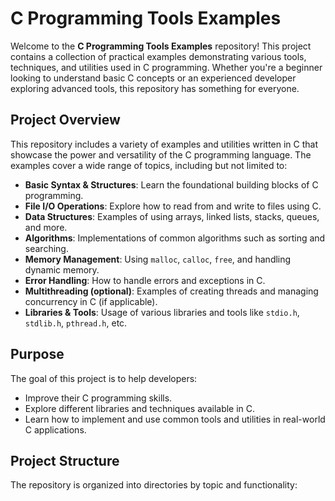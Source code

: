 # C Programming Tools Examples

Welcome to the **C Programming Tools Examples** repository! This project contains a collection of practical examples demonstrating various tools, techniques, and utilities used in C programming. Whether you're a beginner looking to understand basic C concepts or an experienced developer exploring advanced tools, this repository has something for everyone.

## Project Overview

This repository includes a variety of examples and utilities written in C that showcase the power and versatility of the C programming language. The examples cover a wide range of topics, including but not limited to:

- **Basic Syntax & Structures**: Learn the foundational building blocks of C programming.
- **File I/O Operations**: Explore how to read from and write to files using C.
- **Data Structures**: Examples of using arrays, linked lists, stacks, queues, and more.
- **Algorithms**: Implementations of common algorithms such as sorting and searching.
- **Memory Management**: Using `malloc`, `calloc`, `free`, and handling dynamic memory.
- **Error Handling**: How to handle errors and exceptions in C.
- **Multithreading (optional)**: Examples of creating threads and managing concurrency in C (if applicable).
- **Libraries & Tools**: Usage of various libraries and tools like `stdio.h`, `stdlib.h`, `pthread.h`, etc.

## Purpose

The goal of this project is to help developers:

- Improve their C programming skills.
- Explore different libraries and techniques available in C.
- Learn how to implement and use common tools and utilities in real-world C applications.

## Project Structure

The repository is organized into directories by topic and functionality:

